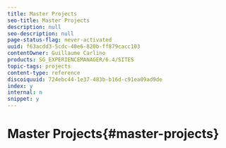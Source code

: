 ```yaml
---
title: Master Projects
seo-title: Master Projects
description: null
seo-description: null
page-status-flag: never-activated
uuid: f63acdd3-5cdc-40e6-820b-ff879cacc103
contentOwner: Guillaume Carlino
products: SG_EXPERIENCEMANAGER/6.4/SITES
topic-tags: projects
content-type: reference
discoiquuid: 724ebc44-1e37-483b-b16d-c91ea09ad9de
index: y
internal: n
snippet: y
---
```


# Master Projects{#master-projects}

